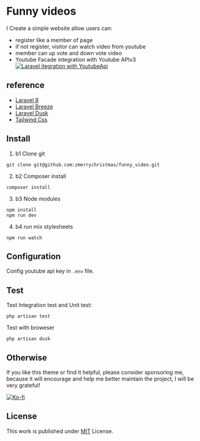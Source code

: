 # Funny videos

I Create a simple website allow users can:
 - register like a member of page
 - if not register, visitor can watch video from youtube
 - member can up vote and down vote video
 - Youtube Facade integration with Youtube APIv3
[![Laravel itegration with YoutubeApi](https://img.youtube.com/vi/pq0eaXWzyLw/0.jpg)](https://www.youtube.com/watch?v=pq0eaXWzyLw)
## reference
- [Laravel 8](https://laravel.com/)
- [Laravel Breeze](https://github.com/laravel/breeze)
- [Laravel Dusk](https://laravel.com/docs/8.x/dusk)
- [Tailwind Css](https://tailwindcss.com/)

## Install
1. b1 Clone git
```
git clone git@github.com:zmerrychristmas/funny_video.git
```

2. b2 Composer install
```
composer install
```

3. b3 Node modules
```
npm install
npm run dev
```

4. b4 run mix stylesheets
```
npm run watch
```

## Configuration
Config youtube api key in ``.env`` file.

## Test
Test Integration test and Unit test:
```
php artisan test
```

Test with broweser
```
php artisan dusk
```

## Otherwise
If you like this theme or find it helpful, please consider sponsoring me, because it will encourage and help me better maintain the project, I will be very grateful!

[![Ko-fi](https://img.shields.io/badge/-Buy%20Me%20a%20Coffee-ff5e5b?logo=ko-fi&logoColor=white)](https://www.buymeacoffee.com/zmerrychristmas)

## License

This work is published under [MIT](https://github.com/cotes2020/jekyll-theme-chirpy/blob/master/LICENSE) License.


